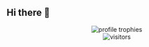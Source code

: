 ## Hi there 👋

<!--
**varunshihara/varunshihara** is a ✨ _special_ ✨ repository because its `README.md` (this file) appears on your GitHub profile.

Here are some ideas to get you started:

- 🔭 I’m currently working on ...
- 🌱 I’m currently learning ...
- 👯 I’m looking to collaborate on ...
- 🤔 I’m looking for help with ...
- 💬 Ask me about ...
- 📫 How to reach me: ...
- 😄 Pronouns: ...
- ⚡ Fun fact: ...
-->

<div align="center">
  <img src="https://github-profile-trophy.vercel.app/?username=varunshihara&theme=onedark&column=3&count_private=true" alt="profile trophies" />
    <br />
  <img src="https://visitor-badge.laobi.icu/badge?page_id=varunshihara.varunshihara" alt="visitors">
</div>
